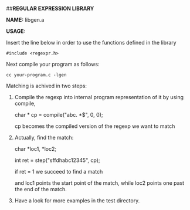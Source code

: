 ##**REGULAR EXPRESSION LIBRARY**

**NAME:**  libgen.a

**USAGE:**

  Insert the line below in order to use the functions defined in the library
  
    #include <regexpr.h>
    
  Next compile your program as follows:
  
    cc your-program.c -lgen  
  
  Matching is achived in two steps:
  1.   Compile the regexp into internal program representation of it by using compile,
  
        char * cp = compile("abc. *$", 0, 0);
         
        cp becomes the compiled version of the regexp we want to match
        
  2.    Actually, find the match:
  
        char *loc1, *loc2;
  
        int ret = step("sffdhabc12345", cp);
        
        if ret = 1 we succeed to find a match
        
        and loc1 points the start point of the match, while loc2 points one past the end of the match.
        
   3. Have a look for more examples in the test directory.
        
